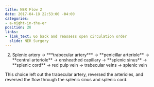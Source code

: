 ```yaml
---
title: NER Flow 2
date: 2017-04-18 22:53:00 -04:00
categories:
- a-night-in-the-er
position: 28
links:
- link_text: Go back and reassess open circulation order
  slide: NER Surgery
---
```


<ol start=2>
<li>Splenic artery → ***trabecular artery*** → **penicillar arteriole** → **central arteriole** → ensheathed capillary → **splenic sinus** → **splenic cord** → red pulp vein → trabecular veins → splenic vein</li>
</ol>

This choice left out the trabecular artery, reversed the arterioles, and reversed the flow through the splenic sinus and splenic cord.
